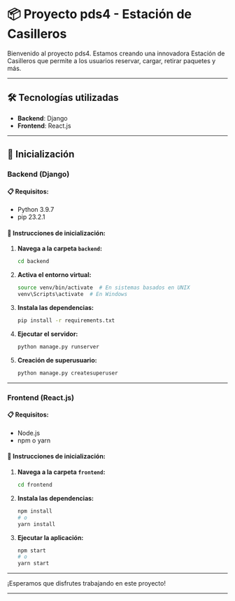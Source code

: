 # 📦 Proyecto pds4 - Estación de Casilleros

Bienvenido al proyecto pds4. Estamos creando una innovadora Estación de Casilleros que permite a los usuarios reservar, cargar, retirar paquetes y más.

---

## 🛠 Tecnologías utilizadas

- **Backend**: Django
- **Frontend**: React.js

---

## 🚀 Inicialización

### Backend (Django)

#### 📋 Requisitos:

- Python 3.9.7
- pip 23.2.1

#### 🚀 Instrucciones de inicialización:

1. **Navega a la carpeta `backend`:**
    ```bash
    cd backend
    ```

2. **Activa el entorno virtual:**
    ```bash
    source venv/bin/activate  # En sistemas basados en UNIX
    venv\Scripts\activate  # En Windows
    ```

3. **Instala las dependencias:**
    ```bash
    pip install -r requirements.txt
    ```

4. **Ejecutar el servidor:**
    ```bash
    python manage.py runserver
    ```

5. **Creación de superusuario:**
    ```bash
    python manage.py createsuperuser
    ```

---

### Frontend (React.js)

#### 📋 Requisitos:

- Node.js
- npm o yarn

#### 🚀 Instrucciones de inicialización:

1. **Navega a la carpeta `frontend`:**
    ```bash
    cd frontend
    ```

2. **Instala las dependencias:**
    ```bash
    npm install
    # o
    yarn install
    ```

3. **Ejecutar la aplicación:**
    ```bash
    npm start
    # o
    yarn start
    ```

---

¡Esperamos que disfrutes trabajando en este proyecto!

---
